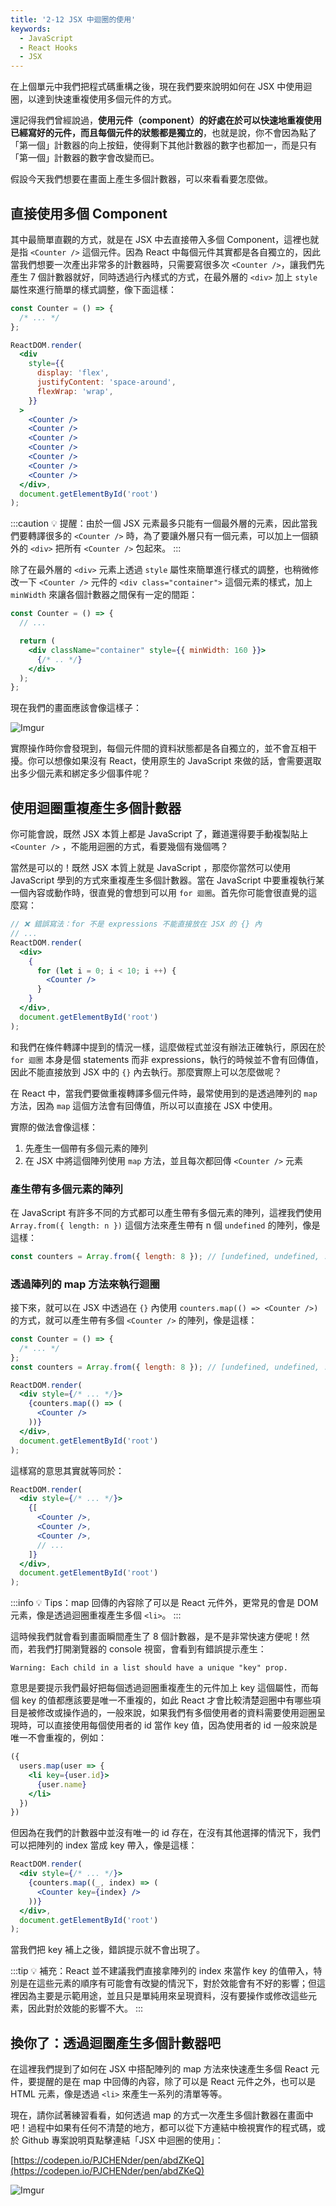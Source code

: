 ```yaml
---
title: '2-12 JSX 中迴圈的使用'
keywords:
  - JavaScript
  - React Hooks
  - JSX
---
```


在上個單元中我們把程式碼重構之後，現在我們要來說明如何在 JSX 中使用迴圈，以達到快速重複使用多個元件的方式。

還記得我們曾經說過，**使用元件（component）的好處在於可以快速地重複使用已經寫好的元件，而且每個元件的狀態都是獨立的**，也就是說，你不會因為點了「第一個」計數器的向上按鈕，使得剩下其他計數器的數字也都加一，而是只有「第一個」計數器的數字會改變而已。

假設今天我們想要在畫面上產生多個計數器，可以來看看要怎麼做。

## 直接使用多個 Component

其中最簡單直觀的方式，就是在 JSX 中去直接帶入多個 Component，這裡也就是指 `<Counter />` 這個元件。因為 React 中每個元件其實都是各自獨立的，因此當我們想要一次產出非常多的計數器時，只需要寫很多次 `<Counter />`，讓我們先產生 7 個計數器就好，同時透過行內樣式的方式，在最外層的 `<div>` 加上 `style` 屬性來進行簡單的樣式調整，像下面這樣：

```jsx
const Counter = () => {
  /* ... */
};

ReactDOM.render(
  <div
    style={{
      display: 'flex',
      justifyContent: 'space-around',
      flexWrap: 'wrap',
    }}
  >
    <Counter />
    <Counter />
    <Counter />
    <Counter />
    <Counter />
    <Counter />
    <Counter />
  </div>,
  document.getElementById('root')
);
```

:::caution
💡 提醒：由於一個 JSX 元素最多只能有一個最外層的元素，因此當我們要轉譯很多的 `<Counter />` 時，為了要讓外層只有一個元素，可以加上一個額外的 `<div>` 把所有 `<Counter />` 包起來。
:::

除了在最外層的 `<div>` 元素上透過 `style` 屬性來簡單進行樣式的調整，也稍微修改一下 `<Counter />` 元件的 `<div class="container">` 這個元素的樣式，加上 `minWidth` 來讓各個計數器之間保有一定的間距：

```jsx
const Counter = () => {
  // ...

  return (
    <div className="container" style={{ minWidth: 160 }}>
      {/* .. */}
    </div>
  );
};
```

現在我們的畫面應該會像這樣子：

![Imgur](https://i.imgur.com/caJsRpk.png)

實際操作時你會發現到，每個元件間的資料狀態都是各自獨立的，並不會互相干擾。你可以想像如果沒有 React，使用原生的 JavaScript 來做的話，會需要選取出多少個元素和綁定多少個事件呢？

## 使用迴圈重複產生多個計數器

你可能會說，既然 JSX 本質上都是 JavaScript 了，難道還得要手動複製貼上 `<Counter />` ，不能用迴圈的方式，看要幾個有幾個嗎？

當然是可以的！既然 JSX 本質上就是 JavaScript ，那麼你當然可以使用 JavaScript 學到的方式來重複產生多個計數器。當在 JavaScript 中要重複執行某一個內容或動作時，很直覺的會想到可以用 `for 迴圈`。首先你可能會很直覺的這麼寫：

```jsx
// ❌ 錯誤寫法：for 不是 expressions 不能直接放在 JSX 的 {} 內
// ...
ReactDOM.render(
  <div>
    {
      for (let i = 0; i < 10; i ++) {
        <Counter />
      }
    }
  </div>,
  document.getElementById('root')
);
```

和我們在條件轉譯中提到的情況一樣，這麼做程式並沒有辦法正確執行，原因在於 `for 迴圈` 本身是個 statements 而非 expressions，執行的時候並不會有回傳值，因此不能直接放到 JSX 中的 `{}` 內去執行。那麼實際上可以怎麼做呢？

在 React 中，當我們要做重複轉譯多個元件時，最常使用到的是透過陣列的 `map` 方法，因為 `map` 這個方法會有回傳值，所以可以直接在 JSX 中使用。

實際的做法會像這樣：

1. 先產生一個帶有多個元素的陣列
2. 在 JSX 中將這個陣列使用 `map` 方法，並且每次都回傳 `<Counter />` 元素

### 產生帶有多個元素的陣列

在 JavaScript 有許多不同的方式都可以產生帶有多個元素的陣列，這裡我們使用 `Array.from({ length: n })` 這個方法來產生帶有 n 個 `undefined` 的陣列，像是這樣：

```js
const counters = Array.from({ length: 8 }); // [undefined, undefined, ..., undefined]
```

### 透過陣列的 map 方法來執行迴圈

接下來，就可以在 JSX 中透過在 `{}` 內使用 `counters.map(() => <Counter />)` 的方式，就可以產生帶有多個 `<Counter />` 的陣列，像是這樣：

```jsx
const Counter = () => {
  /* ... */
};
const counters = Array.from({ length: 8 }); // [undefined, undefined, ..., undefined]

ReactDOM.render(
  <div style={/* ... */}>
    {counters.map(() => (
      <Counter />
    ))}
  </div>,
  document.getElementById('root')
);
```

這樣寫的意思其實就等同於：

```jsx
ReactDOM.render(
  <div style={/* ... */}>
    {[
      <Counter />,
      <Counter />,
      <Counter />,
      // ...
    ]}
  </div>,
  document.getElementById('root')
);
```

:::info
💡 Tips：map 回傳的內容除了可以是 React 元件外，更常見的會是 DOM 元素，像是透過迴圈重複產生多個 `<li>`。
:::

這時候我們就會看到畫面瞬間產生了 8 個計數器，是不是非常快速方便呢！然而，若我們打開瀏覽器的 console 視窗，會看到有錯誤提示產生：

```text
Warning: Each child in a list should have a unique "key" prop.
```

意思是要提示我們最好把每個透過迴圈重複產生的元件加上 key 這個屬性，而每個 key 的值都應該要是唯一不重複的，如此 React 才會比較清楚迴圈中有哪些項目是被修改或操作過的，一般來說，如果我們有多個使用者的資料需要使用迴圈呈現時，可以直接使用每個使用者的 id 當作 key 值，因為使用者的 id 一般來說是唯一不會重複的，例如：

```jsx
({
  users.map(user => {
    <li key={user.id}>
      {user.name}
    </li>
  })
})
```

但因為在我們的計數器中並沒有唯一的 id 存在，在沒有其他選擇的情況下，我們可以把陣列的 index 當成 key 帶入，像是這樣：

```jsx
ReactDOM.render(
  <div style={/* ... */}>
    {counters.map((_, index) => (
      <Counter key={index} />
    ))}
  </div>,
  document.getElementById('root')
);
```

當我們把 key 補上之後，錯誤提示就不會出現了。

:::tip
💡 補充：React 並不建議我們直接拿陣列的 index 來當作 key 的值帶入，特別是在這些元素的順序有可能會有改變的情況下，對於效能會有不好的影響；但這裡因為主要是示範用途，並且只是單純用來呈現資料，沒有要操作或修改這些元素，因此對於效能的影響不大。
:::

## 換你了：透過迴圈產生多個計數器吧

在這裡我們提到了如何在 JSX 中搭配陣列的 map 方法來快速產生多個 React 元件，要提醒的是在 map 中回傳的內容，除了可以是 React 元件之外，也可以是 HTML 元素，像是透過 `<li>` 來產生一系列的清單等等。

現在，請你試著練習看看，如何透過 map 的方式一次產生多個計數器在畫面中吧！過程中如果有任何不清楚的地方，都可以從下方連結中檢視實作的程式碼，或於 Github 專案說明頁點擊連結「JSX 中迴圈的使用」：

[https://codepen.io/PJCHENder/pen/abdZKeQ](https://codepen.io/PJCHENder/pen/abdZKeQ)

![Imgur](https://i.imgur.com/WVRHGZX.png)
